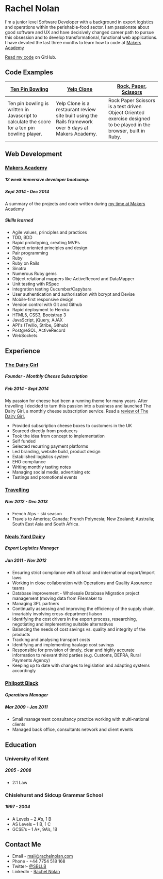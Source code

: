 Rachel Nolan
===========
I'm a junior level Software Developer with a background in export logistics and operations within the perishable-food sector. I am passionate about good software and UX and have decisively changed career path to pursue this obsession and to develop transformational, functional web applications. I have devoted the last three months to learn how to code at [Makers Academy](http://www.makersacademy.com/)  

[Read my code](https://github.com/SBLLB) on GitHub.

Code Examples
-------------

| [Ten Pin Bowling](https://github.com/SBLLB/10Pin_Bowling_Scorer) | [Yelp Clone](https://github.com/SBLLB/yelp_clone) | [Rock, Paper, Scissors](https://github.com/SBLLB/RockPaperScissors) |
| ------------- | ------------ | ---------- |
| Ten pin bowling is written in Javascript to calculate the score for a ten pin bowling player. | Yelp Clone is a restaurant review site built using the Rails framework over 5 days at Makers Academy. | Rock Paper Scissors is a test driven Object Oriented exercise designed to be played in the browser, built in Ruby. |

Web Development
---------------

### [Makers Academy](http://www.makersacademy.com/)
##### 12 week immersive developer bootcamp: 
##### Sept 2014 - Dec 2014

A summary of the projects and code written during [my time at Makers Academy](https://github.com/SBLLB/My_Time_at_Makers_Academy)

##### Skills learned

- Agile values, principles and practices
- TDD, BDD
- Rapid prototyping, creating MVPs
- Object­ oriented principles and design
- Pair programming
- Ruby 
- Ruby on Rails
- Sinatra
- Numerous Ruby gems 
- Object relational mappers like ActiveRecord and DataMapper
- Unit testing with RSpec
- Integration testing Cucumber/Capybara
- User authentication and authorisation with bcrypt and Devise
- Mobile-first responsive design
- Version control with Git and Github
- Rapid deployment to Heroku
- HTML5, CSS3, Bootstrap 3
- JavaScript, jQuery, AJAX
- API's (Twillo, Stribe, Github)
- PostgreSQL, ActiveRecord
- WebSockets


Experience
---------------

### [The Dairy Girl](https://www.thedairygirl.com/)
##### Founder - Monthly Cheese Subscription
##### Feb 2014 - Sept 2014

My passion for cheese had been a running theme for many years. After travelling I decided to turn this passion into a business and launched The Dairy Girl, a monthly cheese subscription service. Read a [review of The Dairy Girl.](http://www.hotandchilli.com/2014/06/the-dairy-girl.html)


* Provided subscription cheese boxes to customers in the UK 
* Sourced directly from producers  
* Took the idea from concept to implementation
* Self funded
* Selected recurring payment platforms
* Led branding, website build, product design
* Established logistics system
* EHO compliance
* Writing monthly tasting notes
* Managing social media, advertising etc
* Tastings and promotional events 


### [Travelling](http://thewrongwayrtw.blogspot.co.uk/)
##### Nov 2012 - Dec 2013 

* French Alps - ski season
* Travels to America; Canada; French Polynesia; New Zealand; Australia; South East Asia and South Africa.

### [Neals Yard Dairy](http://www.nealsyarddairy.co.uk/)
##### Export Logistics Manager 
##### Jan 2011 - Nov 2012

* Ensuring strict compliance with all local and international export/import laws 
* Working in close collaboration with Operations and Quality Assurance teams
* Database improvement - Wholesale Database Migration project management (moving data from Filemaker to 
* Managing 3PL partners
* Continually assessing and improving the efficiency of the supply chain, invariably involving cross-department liaison
* Identifying the cost drivers in the export process, researching, negotiating and implementing suitable alternatives
* Balancing the needs of cost savings vs. quality and integrity of the products
* Tracking and analysing transport costs
* Identifying and implementing haulage cost savings
* Responsible for provision of timely, clear and highly accurate information to relevant third parties (e.g. Customs, DEFRA, Rural Payments Agency) 
* Keeping up to date with changes to legislation and adapting systems accordingly


### [Philpott Black](http://www.philpottblack.com/)
#####  Operations Manager
#####  Mar 2009 - Jan 2011 

* Small management consultancy practice working with multi-national clients
* Managed back office, consultants network and client events

Education
---------------

### University of Kent 
##### 2005 - 2008
* 2:1 Law

### Chislehurst and Sidcup Grammar School 
##### 1997 - 2004
* A Levels – 2 A’s, 1 B 	
* AS Levels – 1 B, 1 C	
* GCSE’s – 1 A*, 9A’s, 1B 

Contact Me
---------------

* Email - [mail@rachelnolan.com](mailto:mail@rachelnolan.com)
* Phone - +44 7754 518 168
* Twitter- [@SBLLB](https://twitter.com/SBLLB)
* LinkedIn - [Rachel Nolan](https://www.linkedin.com/in/rachelnolanuk)

